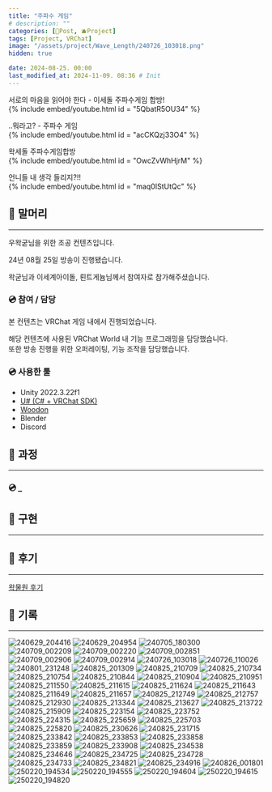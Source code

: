 ```yaml
---
title: "주파수 게임"
# description: ""
categories: [📀Post, 🫐Project]
tags: [Project, VRChat]
image: "/assets/project/Wave_Length/240726_103018.png"
hidden: true

date: 2024-08-25. 00:00
last_modified_at: 2024-11-09. 08:36 # Init
---
```


서로의 마음을 읽어야 한다 - 이세돌 주파수게임 합방!  
{% include embed/youtube.html id = "5QbatR5OU34" %}

..뭐라고? - 주파수 게임  
{% include embed/youtube.html id = "acCKQzj33O4" %}

왁세돌 주파수게임합방  
{% include embed/youtube.html id = "OwcZvWhHjrM" %}

언니들 내 생각 들리지?!!  
{% include embed/youtube.html id = "maq0IStUtQc" %}

## 📀 말머리

---

우왁굳님을 위한 조공 컨텐츠입니다.  

24년 08월 25일 방송이 진행됐습니다.  

왁굳님과 이세계아이돌, 뢴트게늄님께서 참여자로 참가해주셨습니다.  

### 💿 참여 / 담당

본 컨텐츠는 VRChat 게임 내에서 진행되었습니다.  

해당 컨텐츠에 사용된 VRChat World 내 기능 프로그래밍을 담당했습니다.  
또한 방송 진행을 위한 오퍼레이팅, 기능 조작을 담당했습니다.  

### 💿 사용한 툴

- Unity 2022.3.22f1
- [U# (C# + VRChat SDK)](https://udonsharp.docs.vrchat.com/)
- [Woodon](https://github.com/wrchat/Woodon)
- Blender
- Discord

## 📀 과정

---

### 💿 _

## 📀 구현

---

## 📀 후기

---

[왁물원 후기](https://cafe.naver.com/steamindiegame/17724094)  

## 📀 기록

---

![240629_204416](/assets/project/Wave_Length/240629_204416.png)
![240629_204954](/assets/project/Wave_Length/240629_204954.png)
![240705_180300](/assets/project/Wave_Length/240705_180300.png)
![240709_002209](/assets/project/Wave_Length/240709_002209.png)
![240709_002220](/assets/project/Wave_Length/240709_002220.png)
![240709_002851](/assets/project/Wave_Length/240709_002851.png)
![240709_002906](/assets/project/Wave_Length/240709_002906.png)
![240709_002914](/assets/project/Wave_Length/240709_002914.png)
![240726_103018](/assets/project/Wave_Length/240726_103018.png)
![240726_110026](/assets/project/Wave_Length/240726_110026.png)
![240801_231248](/assets/project/Wave_Length/240801_231248.png)
![240825_201309](/assets/project/Wave_Length/240825_201309.png)
![240825_210709](/assets/project/Wave_Length/240825_210709.png)
![240825_210734](/assets/project/Wave_Length/240825_210734.png)
![240825_210754](/assets/project/Wave_Length/240825_210754.png)
![240825_210844](/assets/project/Wave_Length/240825_210844.png)
![240825_210904](/assets/project/Wave_Length/240825_210904.png)
![240825_210951](/assets/project/Wave_Length/240825_210951.png)
![240825_211550](/assets/project/Wave_Length/240825_211550.png)
![240825_211615](/assets/project/Wave_Length/240825_211615.png)
![240825_211624](/assets/project/Wave_Length/240825_211624.png)
![240825_211643](/assets/project/Wave_Length/240825_211643.png)
![240825_211649](/assets/project/Wave_Length/240825_211649.png)
![240825_211657](/assets/project/Wave_Length/240825_211657.png)
![240825_212749](/assets/project/Wave_Length/240825_212749.png)
![240825_212757](/assets/project/Wave_Length/240825_212757.png)
![240825_212930](/assets/project/Wave_Length/240825_212930.png)
![240825_213344](/assets/project/Wave_Length/240825_213344.png)
![240825_213627](/assets/project/Wave_Length/240825_213627.png)
![240825_213722](/assets/project/Wave_Length/240825_213722.png)
![240825_215909](/assets/project/Wave_Length/240825_215909.png)
![240825_223154](/assets/project/Wave_Length/240825_223154.png)
![240825_223752](/assets/project/Wave_Length/240825_223752.png)
![240825_224315](/assets/project/Wave_Length/240825_224315.png)
![240825_225659](/assets/project/Wave_Length/240825_225659.png)
![240825_225703](/assets/project/Wave_Length/240825_225703.png)
![240825_225820](/assets/project/Wave_Length/240825_225820.png)
![240825_230626](/assets/project/Wave_Length/240825_230626.png)
![240825_231715](/assets/project/Wave_Length/240825_231715.png)
![240825_233842](/assets/project/Wave_Length/240825_233842.png)
![240825_233853](/assets/project/Wave_Length/240825_233853.png)
![240825_233858](/assets/project/Wave_Length/240825_233858.png)
![240825_233859](/assets/project/Wave_Length/240825_233859.png)
![240825_233908](/assets/project/Wave_Length/240825_233908.png)
![240825_234538](/assets/project/Wave_Length/240825_234538.png)
![240825_234646](/assets/project/Wave_Length/240825_234646.png)
![240825_234725](/assets/project/Wave_Length/240825_234725.png)
![240825_234728](/assets/project/Wave_Length/240825_234728.png)
![240825_234733](/assets/project/Wave_Length/240825_234733.png)
![240825_234821](/assets/project/Wave_Length/240825_234821.png)
![240825_234916](/assets/project/Wave_Length/240825_234916.png)
![240826_001801](/assets/project/Wave_Length/240826_001801.png)
![250220_194534](/assets/project/Wave_Length/250220_194534.png)
![250220_194555](/assets/project/Wave_Length/250220_194555.png)
![250220_194604](/assets/project/Wave_Length/250220_194604.png)
![250220_194615](/assets/project/Wave_Length/250220_194615.png)
![250220_194820](/assets/project/Wave_Length/250220_194820.png)
